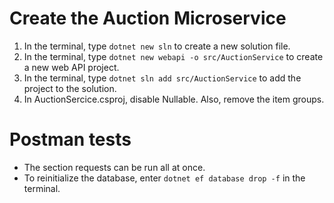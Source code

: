 # Create the Auction Microservice

1. In the terminal, type `dotnet new sln` to create a new solution file.
2. In the terminal, type `dotnet new webapi -o src/AuctionService` to create a new web API project.
3. In the terminal, type `dotnet sln add src/AuctionService` to add the project to the solution.
4. In AuctionSercice.csproj, disable Nullable. Also, remove the item groups.

# Postman tests

- The section requests can be run all at once.
- To reinitialize the database, enter `dotnet ef database drop -f` in the terminal.

